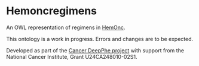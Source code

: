 # Hemoncregimens

An  OWL representation of regimens in [HemOnc](https://www.Hemonc.org).

This ontology is a work in progress. Errors and changes are to be expected. 

Developed as part of the [Cancer DeepPhe project](https://deepphe.github.io) with support from the National Cancer Institute, Grant U24CA248010-02S1.
